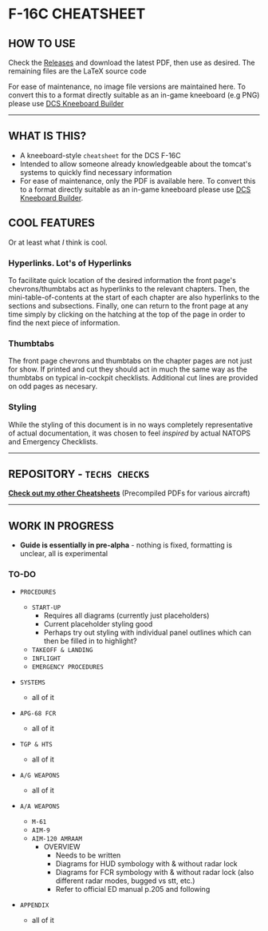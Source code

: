 # F-16C CHEATSHEET

## HOW TO USE

Check the [Releases](https://github.com/Techneatium/F16_CheatSheet/releases) and download the latest PDF, then use as desired. The remaining files are the LaTeX source code

For ease of maintenance, no image file versions are maintained here. To convert this to a format directly suitable as an in-game kneeboard (e.g PNG) please use [DCS Kneeboard Builder](https://dcskneeboardbuilder.com/)

***

## WHAT IS THIS?

- A kneeboard-style `cheatsheet` for the DCS F-16C
- Intended to allow someone already knowledgeable about the tomcat's systems to quickly find necessary information
- For ease of maintenance, only the PDF is available here. To convert this to a format directly suitable as an in-game kneeboard please use [DCS Kneeboard Builder](https://dcskneeboardbuilder.com/).

## COOL FEATURES

Or at least what *I* think is cool.

### Hyperlinks. Lot's of Hyperlinks

To facilitate quick location of the desired information the front page's chevrons/thumbtabs act as hyperlinks to the relevant chapters. Then, the mini-table-of-contents at the start of each chapter are also hyperlinks to the sections and subsections. Finally, one can return to the front page at any time simply by clicking on the hatching at the top of the page in order to find the next piece of information.

### Thumbtabs

The front page chevrons and thumbtabs on the chapter pages are not just for show. If printed and cut they should act in much the same way as the thumbtabs on typical in-cockpit checklists. Additional cut lines are provided on odd pages as necesary.

### Styling

While the styling of this document is in no ways completely representative of actual documentation, it was chosen to feel *inspired* by actual NATOPS and Emergency Checklists.

***

## REPOSITORY - `TECHS CHECKS`

[**Check out my other Cheatsheets**](https://github.com/Techneatium/Techs-Checks) (Precompiled PDFs for various aircraft)

***

## WORK IN PROGRESS

- **Guide is essentially in pre-alpha** - nothing is fixed, formatting is unclear, all is experimental
  
### TO-DO

- `PROCEDURES`
  - `START-UP`
    - Requires all diagrams (currently just placeholders)
    - Current placeholder styling good
    - Perhaps try out styling with individual panel outlines which can then be filled in to highlight?
  - `TAKEOFF & LANDING`
  - `INFLIGHT`
  - `EMERGENCY PROCEDURES`

- `SYSTEMS`
  - all of it

- `APG-68 FCR`
  - all of it

- `TGP & HTS`
  - all of it

- `A/G WEAPONS`
  - all of it

- `A/A WEAPONS`
  - `M-61`
  - `AIM-9`
  - `AIM-120 AMRAAM`
    - OVERVIEW
      - Needs to be written
      - Diagrams for HUD symbology with & without radar lock
      - Diagrams for FCR symbology with & without radar lock (also different radar modes, bugged vs stt, etc.)
      - Refer to official ED manual p.205 and following

- `APPENDIX`
  - all of it
